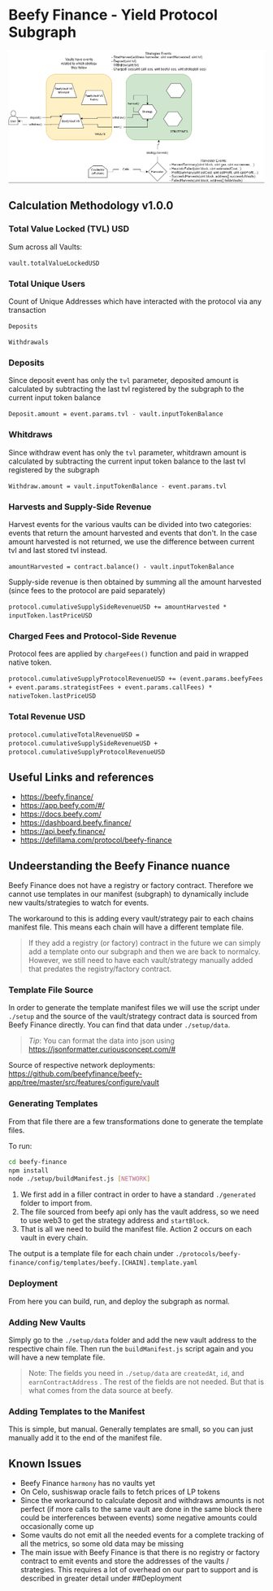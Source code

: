 # Beefy Finance - Yield Protocol Subgraph

![Beefy](../../docs/images/protocols/beefy-finance.png)

## Calculation Methodology v1.0.0

### Total Value Locked (TVL) USD

Sum across all Vaults:

`vault.totalValueLockedUSD`

### Total Unique Users

Count of Unique Addresses which have interacted with the protocol via any transaction

`Deposits`

`Withdrawals`

### Deposits

Since deposit event has only the `tvl` parameter, deposited amount is calculated by subtracting the last tvl registered by the subgraph to the current input token balance

`Deposit.amount = event.params.tvl - vault.inputTokenBalance`

### Whitdraws

Since withdraw event has only the `tvl` parameter, whitdrawn amount is calculated by subtracting the current input token balance to the last tvl registered by the subgraph

`Withdraw.amount = vault.inputTokenBalance - event.params.tvl`

### Harvests and Supply-Side Revenue

Harvest events for the various vaults can be divided into two categories: events that return the amount harvested and events that don't. In the case amount harvested is not returned, we use the difference between current tvl and last stored tvl instead.

`amountHarvested = contract.balance() - vault.inputTokenBalance`

Supply-side revenue is then obtained by summing all the amount harvested (since fees to the protocol are paid separately)

`protocol.cumulativeSupplySideRevenueUSD += amountHarvested * inputToken.lastPriceUSD`

### Charged Fees and Protocol-Side Revenue

Protocol fees are applied by `chargeFees()` function and paid in wrapped native token.

`protocol.cumulativeSupplyProtocolRevenueUSD += (event.params.beefyFees + event.params.strategistFees + event.params.callFees) * nativeToken.lastPriceUSD`

### Total Revenue USD

`protocol.cumulativeTotalRevenueUSD = protocol.cumulativeSupplySideRevenueUSD + protocol.cumulativeSupplyProtocolRevenueUSD`

## Useful Links and references

- https://beefy.finance/
- https://app.beefy.com/#/
- https://docs.beefy.com/
- https://dashboard.beefy.finance/
- https://api.beefy.finance/
- https://defillama.com/protocol/beefy-finance

## Undeerstanding the Beefy Finance nuance

Beefy Finance does not have a registry or factory contract. Therefore we cannot use templates in our manifest (subgraph) to dynamically include new vaults/strategies to watch for events.

The workaround to this is adding every vault/strategy pair to each chains manifest file. This means each chain will have a different template file.

> If they add a registry (or factory) contract in the future we can simply add a template onto our subgraph and then we are back to normalcy. However, we still need to have each vault/strategy manually added that predates the registry/factory contract.

### Template File Source

In order to generate the template manifest files we will use the script under `./setup` and the source of the vault/strategy contract data is sourced from Beefy Finance directly. You can find that data under `./setup/data`.

> _Tip_: You can format the data into json using https://jsonformatter.curiousconcept.com/#

Source of respective network deployments: https://github.com/beefyfinance/beefy-app/tree/master/src/features/configure/vault

### Generating Templates

From that file there are a few transformations done to generate the template files.

To run:

```bash
cd beefy-finance
npm install
node ./setup/buildManifest.js [NETWORK]
```

1. We first add in a filler contract in order to have a standard `./generated` folder to import from.
2. The file sourced from beefy api only has the vault address, so we need to use web3 to get the strategy address and `startBlock`.
3. That is all we need to build the manifest file. Action 2 occurs on each vault in every chain.

The output is a template file for each chain under `./protocols/beefy-finance/config/templates/beefy.[CHAIN].template.yaml`

### Deployment

From here you can build, run, and deploy the subgraph as normal.

### Adding New Vaults

Simply go to the `./setup/data` folder and add the new vault address to the respective chain file. Then run the `buildManifest.js` script again and you will have a new template file.

> Note: The fields you need in `./setup/data` are `createdAt`, `id`, and `earnContractAddress` . The rest of the fields are not needed. But that is what comes from the data source at beefy.

### Adding Templates to the Manifest

This is simple, but manual. Generally templates are small, so you can just manually add it to the end of the manifest file.

## Known Issues

- Beefy Finance `harmony` has no vaults yet
- On Celo, sushiswap oracle fails to fetch prices of LP tokens
- Since the workaround to calculate deposit and withdraws amounts is not perfect (if more calls to the same vault are done in the same block there could be interferences between events) some negative amounts could occasionally come up
- Some vaults do not emit all the needed events for a complete tracking of all the metrics, so some old data may be missing
- The main issue with Beefy Finance is that there is no registry or factory contract to emit events and store the addresses of the vaults / strategies. This requires a lot of overhead on our part to support and is described in greater detail under ##Deployment
